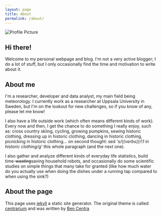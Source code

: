 ```yaml
---
layout: page
title: About
permalink: /about/
---
```


<img src="{{ site.baseurl }}/assets/profile.jpg" title="Profile Picture" class="profile">

## Hi there!
Welcome to my personal webpage and blog.
I'm not a very active blogger;
I do a lot of stuff, but I only occasionally find the time and motivation to write about it.

## About me
I'm a researcher, developer and data analyst, my main field being meteorology.
I currently work as a researcher at Uppsala University in Sweden,
but I'm on the lookout for new challenges,
so if you know of any, please let me know!

I also have a life outside work (which often means different kinds of work).
Every now and then, I get the chance to do something I really enjoy, such as:
cross country skiing, cycling, growing pumpkins, sewing historic clothing,
dressing up in historic clothing, dancing in historic clothing, picnicking in
historic clothing...
on second thought: sed *'s/({verbs})/\1 in historic clothing/g'* this whole paragraph (and the next one).

I also gather and analyze different kinds of everyday life statistics,
build time-~~wasting~~saving household robots,
and occasionally do some scientific studies on simple things
that many take for granted
(like how much water do you actually use
when doing the dishes under a running tap compared to when using the sink?)

## About the page
This page uses
 [jekyll](https://github.com/jekyll/jekyll)
a static site generator.
The original theme is called
[centrarium](https://github.com/bencentra/centrarium)
and was written by [Ben Centra](http://bencentra.com)

